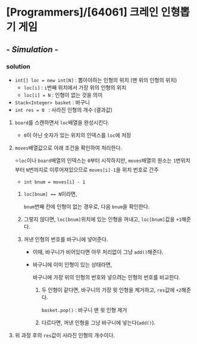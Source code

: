 # [Programmers]/[64061] 크레인 인형뽑기 게임

## *- Simulation -*

### solution

* `int[] loc = new int[N]` : 뽑아야하는 인형의 위치 (맨 위의 인형의 위치)
  * `loc[i]` : `i`번째 위치에서 가장 위의 인형의 위치
  * `loc[i] = N` : 인형이 없는 것을 의미
* `Stack<Integer> basket` : 바구니
* `int res = 0 ` : 사라진 인형의 개수 (결과값)

1. `board`를 스캔하면서 `loc`배열을 완성시킨다.

   * `0`이 아닌 숫자가 있는 위치의 인덱스를 `loc`에 저장

2. `moves`배열값으로 아래 조건을 확인하여 처리한다.

   :star:`loc`이나 `board`배열의 인덱스는 `0`부터 시작하지만, `moves`배열의 원소는 `1`번위치부터 `N`번까지로 이루어져있으므로 `moves[i]-1`을 위치 번호로 간주

   * `int bnum = moves[i] - 1`

   1. `loc[bnum] == N`이라면,

      `bnum`번째 칸에 인형이 없는 경우로, 다음 `bnum`을 확인한다.

   2. 그렇지 않다면, `loc[bnum]`위치에 있는 인형을 꺼내고, `loc[bnum]`값을 `+1`해준다.

   3. 꺼낸 인형의 번호를 바구니에 넣어준다.

      * 이때, 바구니가 비어있다면 아무 처리없이 그냥 `add()`해준다.

      * 바구니에 이미 인형이 있는 상태라면,

        바구니에 가장 위의 인형의 번호와 넣으려는 인형의 번호를 비교한다.

        1. 두 인형이 같다면, 바구니의 가장 윗 인형을 제거하고, `res`값에 `+2`해준다.

           `basket.pop()` : 바구니 맨 윗 인형 제거

        2. 다르다면, 꺼낸 인형을 그냥 바구니에 넣는다(`add()`).

3. 위 과정 후의 `res`값이 사라진 인형의 개수이다.


